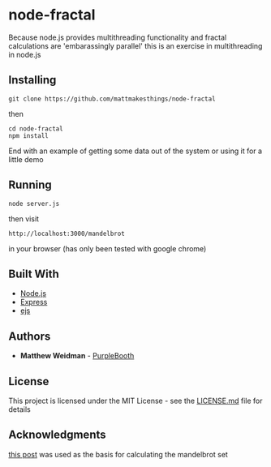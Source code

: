 # node-fractal

Because node.js provides multithreading functionality and fractal calculations are 'embarassingly parallel' this is an exercise in multithreading in node.js

## Installing
```
git clone https://github.com/mattmakesthings/node-fractal
```
then 
```
cd node-fractal
npm install
```
End with an example of getting some data out of the system or using it for a little demo

## Running 
```
node server.js
```
then visit 
```
http://localhost:3000/mandelbrot
```
in your browser (has only been tested with google chrome)

## Built With

* [Node.js](https://nodejs.org/en/) 
* [Express](https://expressjs.com/)
* [ejs](http://ejs.co/) 

## Authors

* **Matthew Weidman** - [PurpleBooth](https://github.com/mattmakesthings)

## License

This project is licensed under the MIT License - see the [LICENSE.md](LICENSE.md) file for details

## Acknowledgments

[this post](https://progur.com/2017/02/create-mandelbrot-fractal-javascript.html)
was used as the basis for calculating the mandelbrot set
